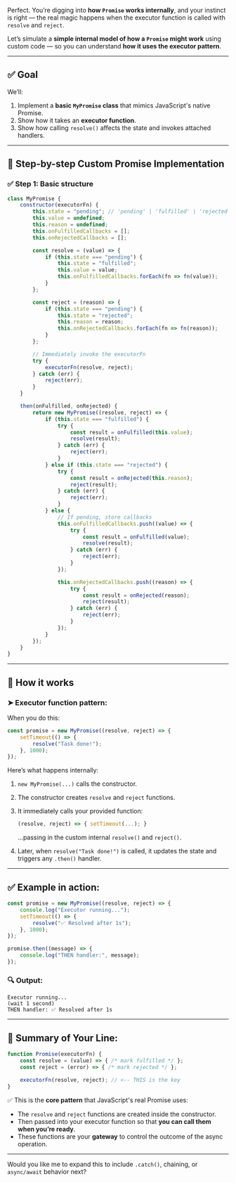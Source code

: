 Perfect. You’re digging into **how `Promise` works internally**, and your instinct is right — the real magic happens when the executor function is called with `resolve` and `reject`.

Let’s simulate a **simple internal model of how a `Promise` might work** using custom code — so you can understand **how it uses the executor pattern**.

---

## ✅ Goal

We’ll:

1. Implement a **basic `MyPromise` class** that mimics JavaScript's native Promise.
2. Show how it takes an **executor function**.
3. Show how calling `resolve()` affects the state and invokes attached handlers.

---

## 🧱 Step-by-step Custom Promise Implementation

### ✅ Step 1: Basic structure

```js
class MyPromise {
    constructor(executorFn) {
        this.state = "pending"; // 'pending' | 'fulfilled' | 'rejected'
        this.value = undefined;
        this.reason = undefined;
        this.onFulfilledCallbacks = [];
        this.onRejectedCallbacks = [];

        const resolve = (value) => {
            if (this.state === "pending") {
                this.state = "fulfilled";
                this.value = value;
                this.onFulfilledCallbacks.forEach(fn => fn(value));
            }
        };

        const reject = (reason) => {
            if (this.state === "pending") {
                this.state = "rejected";
                this.reason = reason;
                this.onRejectedCallbacks.forEach(fn => fn(reason));
            }
        };

        // Immediately invoke the executorFn
        try {
            executorFn(resolve, reject);
        } catch (err) {
            reject(err);
        }
    }

    then(onFulfilled, onRejected) {
        return new MyPromise((resolve, reject) => {
            if (this.state === "fulfilled") {
                try {
                    const result = onFulfilled(this.value);
                    resolve(result);
                } catch (err) {
                    reject(err);
                }
            } else if (this.state === "rejected") {
                try {
                    const result = onRejected(this.reason);
                    reject(result);
                } catch (err) {
                    reject(err);
                }
            } else {
                // If pending, store callbacks
                this.onFulfilledCallbacks.push((value) => {
                    try {
                        const result = onFulfilled(value);
                        resolve(result);
                    } catch (err) {
                        reject(err);
                    }
                });

                this.onRejectedCallbacks.push((reason) => {
                    try {
                        const result = onRejected(reason);
                        reject(result);
                    } catch (err) {
                        reject(err);
                    }
                });
            }
        });
    }
}
```

---

## 🔄 How it works

### ➤ Executor function pattern:

When you do this:

```js
const promise = new MyPromise((resolve, reject) => {
    setTimeout(() => {
        resolve("Task done!");
    }, 1000);
});
```

Here’s what happens internally:

1. `new MyPromise(...)` calls the constructor.

2. The constructor creates `resolve` and `reject` functions.

3. It immediately calls your provided function:

   ```js
   (resolve, reject) => { setTimeout(...); }
   ```

   ...passing in the custom internal `resolve()` and `reject()`.

4. Later, when `resolve("Task done!")` is called, it updates the state and triggers any `.then()` handler.

---

## ✅ Example in action:

```js
const promise = new MyPromise((resolve, reject) => {
    console.log("Executor running...");
    setTimeout(() => {
        resolve("✅ Resolved after 1s");
    }, 1000);
});

promise.then((message) => {
    console.log("THEN handler:", message);
});
```

### 🔍 Output:

```
Executor running...
(wait 1 second)
THEN handler: ✅ Resolved after 1s
```

---

## 🎯 Summary of Your Line:

```js
function Promise(executorFn) {
    const resolve = (value) => { /* mark fulfilled */ };
    const reject = (error) => { /* mark rejected */ };
    
    executorFn(resolve, reject); // <-- THIS is the key
}
```

✅ This is the **core pattern** that JavaScript's real Promise uses:

* The `resolve` and `reject` functions are created inside the constructor.
* Then passed into your executor function so that **you can call them when you’re ready**.
* These functions are your **gateway** to control the outcome of the async operation.

---

Would you like me to expand this to include `.catch()`, chaining, or `async/await` behavior next?
